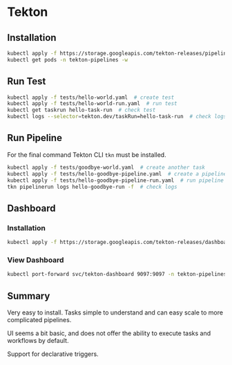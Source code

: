 # Tekton

## Installation

```bash
kubectl apply -f https://storage.googleapis.com/tekton-releases/pipeline/latest/release.yaml
kubectl get pods -n tekton-pipelines -w
```

## Run Test

```bash
kubectl apply -f tests/hello-world.yaml  # create test
kubectl apply -f tests/hello-world-run.yaml  # run test
kubectl get taskrun hello-task-run  # check test
kubectl logs --selector=tekton.dev/taskRun=hello-task-run  # check logs
```

## Run Pipeline

For the final command Tekton CLI `tkn` must be installed.

```bash
kubectl apply -f tests/goodbye-world.yaml  # create another task
kubectl apply -f tests/hello-goodbye-pipeline.yaml  # create a pipeline
kubectl apply -f tests/hello-goodbye-pipeline-run.yaml  # run pipeline
tkn pipelinerun logs hello-goodbye-run -f  # check logs
```

## Dashboard

### Installation

```bash
kubectl apply -f https://storage.googleapis.com/tekton-releases/dashboard/latest/release.yaml
```

### View Dashboard

```bash
kubectl port-forward svc/tekton-dashboard 9097:9097 -n tekton-pipelines
```

## Summary

Very easy to install. Tasks simple to understand and can easy scale to more complicated pipelines.

UI seems a bit basic, and does not offer the ability to execute tasks and workflows by default.

Support for declarative triggers.
